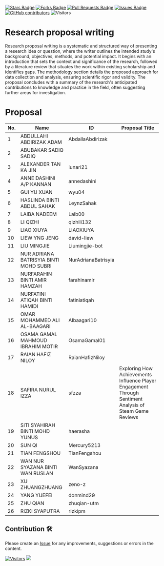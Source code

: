 <a href="https://github.com/drshahizan/research-design/stargazers"><img src="https://img.shields.io/github/stars/drshahizan/research-design" alt="Stars Badge"/></a>
<a href="https://github.com/drshahizan/research-design/network/members"><img src="https://img.shields.io/github/forks/drshahizan/research-design" alt="Forks Badge"/></a>
<a href="https://github.com/drshahizan/research-design/pulls"><img src="https://img.shields.io/github/issues-pr/drshahizan/research-design" alt="Pull Requests Badge"/></a>
<a href="https://github.com/drshahizan/research-design"><img src="https://img.shields.io/github/issues/drshahizan/research-design" alt="Issues Badge"/></a>
<a href="https://github.com/drshahizan/research-design/graphs/contributors"><img alt="GitHub contributors" src="https://img.shields.io/github/contributors/drshahizan/research-design?color=2b9348"></a>
![Visitors](https://api.visitorbadge.io/api/visitors?path=https%3A%2F%2Fgithub.com%2Fdrshahizan%2BDM&labelColor=%23d9e3f0&countColor=%23697689&style=flat)

# Research proposal writing

Research proposal writing is a systematic and structured way of presenting a research idea or question, where the writer outlines the intended study's background, objectives, methods, and potential impact. It begins with an introduction that sets the context and significance of the research, followed by a literature review that situates the work within existing scholarship and identifies gaps. The methodology section details the proposed approach for data collection and analysis, ensuring scientific rigor and validity. The proposal concludes with a summary of the research's anticipated contributions to knowledge and practice in the field, often suggesting further areas for investigation.

# Proposal

| No. | Name                                    | ID                 | Proposal Title                |
|-----|-----------------------------------------|--------------------|-------------------------------|
| 1   | ABDULLAHI ABDIRIZAK ADAM                | AbdallaAbdirizak   |                               |
| 2   | ABUBAKAR SADIQ SADIQ                    |                    |                               |
| 3   | ALEXANDER TAN KA JIN                    | lunari21           |                               |
| 4   | ANNE DASHINI A/P KANNAN                 | annedashini        |                               |
| 5   | GUI YU XUAN                             | wyu04              |                               |
| 6   | HASLINDA BINTI ABDUL SAHAK              | LeynzSahak         |                               |
| 7   | LAIBA NADEEM                            | Laib00             |                               |
| 8   | LI QIZHI                                | qizhili132         |                               |
| 9   | LIAO XIUYA                              | LIAOXIUYA          |                               |
| 10  | LIEW YNG JENG                           | david-liew         |                               |
| 11  | LIU MINGJIE                             | Liumingjie-bot     |                               |
| 12  | NUR ADRIANA BATRISYIA BINTI MOHD SUBRI  | NurAdrianaBatrisyia|                               |
| 13  | NURFARAHIN BINTI AMIR HAMZAH            | farahinamir        |                               |
| 14  | NURFATINI ATIQAH BINTI HAMIDI           | fatiniatiqah       |                               |
| 15  | OMAR MOHAMMED ALI AL-BAAGARI            | Albaagari10        |                               |
| 16  | OSAMA GAMAL MAHMOUD IBRAHIM MOTIR       | OsamaGamal01       |                               |
| 17  | RAIAN HAFIZ NILOY                       | RaianHafizNiloy    |                               |
| 18  | SAFIRA NURUL IZZA                       | sfzza              | Exploring How Achievements Influence Player Engagement Through Sentiment Analysis of Steam Game Reviews|
| 19  | SITI SYAHIRAH BINTI MOHD YUNUS          | haerasha           |                               |
| 20  | SUN QI                                  | Mercury5213        |                               |
| 21  | TIAN FENGSHOU                           | TianFengshou       |                               |
| 22  | WAN NUR SYAZANA BINTI WAN RUSLAN        | WanSyazana         |                               |
| 23  | XU ZHUANGZHUANG                         | zeno-z             |                               |
| 24  | YANG YUEFEI                             | donmind29          |                               |
| 25  | ZHU QIAN                                | zhuqian-utm        |                               |
| 26  | RIZKI SYAPUTRA                          | rizkipm            |                               |

## Contribution 🛠️
Please create an [Issue](https://github.com/drshahizan/research-design/issues) for any improvements, suggestions or errors in the content.



[![Visitors](https://api.visitorbadge.io/api/visitors?path=https%3A%2F%2Fgithub.com%2Fdrshahizan&labelColor=%23697689&countColor=%23555555&style=plastic)](https://visitorbadge.io/status?path=https%3A%2F%2Fgithub.com%2Fdrshahizan)
![](https://hit.yhype.me/github/profile?user_id=81284918)
